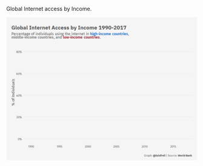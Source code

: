 Global Internet access by Income.

![Line plot that shows the percentage of individuals with access to the internet by 3 different country groups, from 1990 to 2017. High income countries (around 80%), middle-income countries (around 40%), and low income countries (around 18%)](https://github.com/luisfrein/-30DayChartChallenge/blob/master/19.Global%20Change/D19.Global%20Change.gif)

